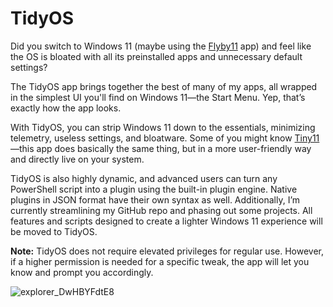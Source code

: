 # TidyOS
Did you switch to Windows 11 (maybe using the [Flyby11](https://github.com/builtbybel/Flyby11) app) and feel like the OS is bloated with all its preinstalled apps and unnecessary default settings?

The TidyOS app brings together the best of many of my apps, all wrapped in the simplest UI you'll find on Windows 11—the Start Menu. Yep, that’s exactly how the app looks.

With TidyOS, you can strip Windows 11 down to the essentials, minimizing telemetry, useless settings, and bloatware.
Some of you might know [Tiny11](https://github.com/ntdevlabs/tiny11builder)—this app does basically the same thing, but in a more user-friendly way and directly live on your system.

TidyOS is also highly dynamic, and advanced users can turn any PowerShell script into a plugin using the built-in plugin engine. Native plugins in JSON format have their own syntax as well. Additionally, I’m currently streamlining my GitHub repo and phasing out some projects. All features and scripts designed to create a lighter Windows 11 experience will be moved to TidyOS.

**Note:** TidyOS does not require elevated privileges for regular use. However, if a higher permission is needed for a specific tweak, the app will let you know and prompt you accordingly.

![explorer_DwHBYFdtE8](https://github.com/user-attachments/assets/70f0f27b-d245-47e6-a02b-f11b5615b7ae)
